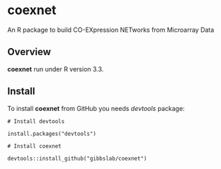 # coexnet
An R package to build CO-EXpression NETworks from Microarray Data

## Overview

**coexnet** run under R version 3.3.

## Install

To install **coexnet** from GitHub you needs *devtools* package:

```
# Install devtools

install.packages("devtools")

# Install coexnet

devtools::install_github("gibbslab/coexnet")
